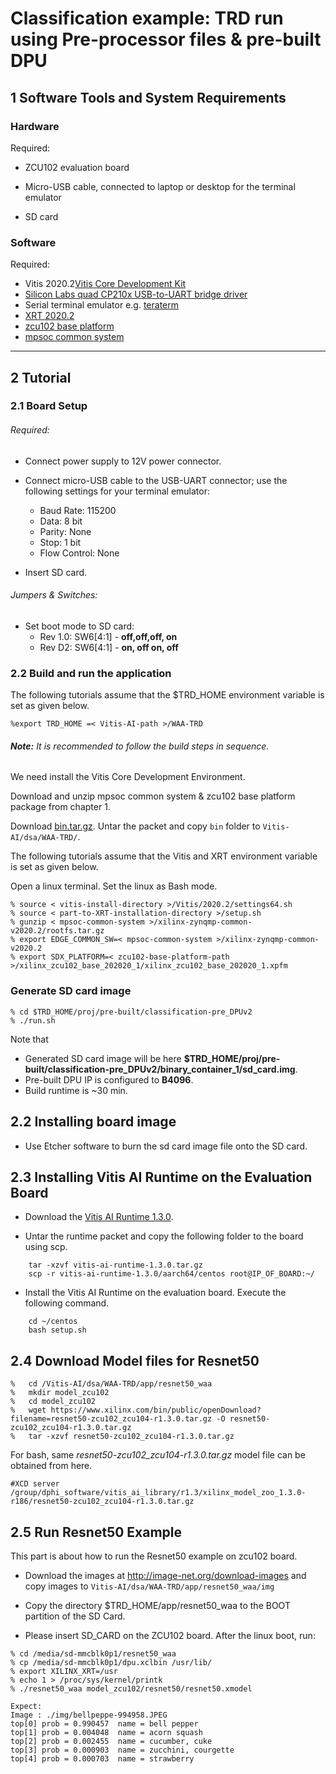 # Classification example: TRD run using Pre-processor files & pre-built DPU

## 1 Software Tools and System Requirements

### Hardware

Required:

- ZCU102 evaluation board

- Micro-USB cable, connected to laptop or desktop for the terminal emulator

- SD card

### Software

  Required:
  - Vitis 2020.2[Vitis Core Development Kit](https://www.xilinx.com/support/download/index.html/content/xilinx/en/downloadNav/vitis/2020-2.html) 
  - [Silicon Labs quad CP210x USB-to-UART bridge driver](http://www.silabs.com/products/mcu/Pages/USBtoUARTBridgeVCPDrivers.aspx)
  - Serial terminal emulator e.g. [teraterm](http://logmett.com/tera-term-the-latest-version)
  - [XRT 2020.2](https://github.com/Xilinx/XRT/tree/2020.2)
  - [zcu102 base platform](https://www.xilinx.com/member/forms/download/design-license-zcu102-base.html?filename=xilinx_zcu102_base_202020_1.zip)
  - [mpsoc common system](https://www.xilinx.com/member/forms/download/xef.html?filename=xilinx-zynqmp-common-v2020.2.tar.gz)

------


## 2 Tutorial

### 2.1 Board Setup

###### Required:

- Connect power supply to 12V power connector.

- Connect micro-USB cable to the USB-UART connector; use the following settings for your terminal emulator:

  - Baud Rate: 115200
  - Data: 8 bit
  - Parity: None
  - Stop: 1 bit
  - Flow Control: None

- Insert SD card.

###### Jumpers & Switches:

  - Set boot mode to SD card:
    - Rev 1.0: SW6[4:1] - **off,off,off, on**
    - Rev D2: SW6[4:1] - **on, off on, off**


### 2.2 Build and run the application

The following tutorials assume that the $TRD_HOME environment variable is set as given below.

```
%export TRD_HOME =< Vitis-AI-path >/WAA-TRD
```

###### **Note:** It is recommended to follow the build steps in sequence.

We need install the Vitis Core Development Environment.

Download and unzip mpsoc common system & zcu102 base platform package from chapter 1.

Download [bin.tar.gz](https://www.xilinx.com/bin/public/openDownload?filename=bin.tar.gz). Untar the packet and copy `bin` folder to `Vitis-AI/dsa/WAA-TRD/`. 

The following tutorials assume that the Vitis and XRT environment variable is set as given below.

Open a linux terminal. Set the linux as Bash mode.

```
% source < vitis-install-directory >/Vitis/2020.2/settings64.sh
% source < part-to-XRT-installation-directory >/setup.sh
% gunzip < mpsoc-common-system >/xilinx-zynqmp-common-v2020.2/rootfs.tar.gz
% export EDGE_COMMON_SW=< mpsoc-common-system >/xilinx-zynqmp-common-v2020.2 
% export SDX_PLATFORM=< zcu102-base-platform-path >/xilinx_zcu102_base_202020_1/xilinx_zcu102_base_202020_1.xpfm

```

### Generate SD card image

```
% cd $TRD_HOME/proj/pre-built/classification-pre_DPUv2
% ./run.sh
```
Note that 
- Generated SD card image will be here **$TRD_HOME/proj/pre-built/classification-pre_DPUv2/binary_container_1/sd_card.img**.
- Pre-built DPU IP is configured to **B4096**.
- Build runtime is ~30 min.

## 2.2 Installing board image
- Use Etcher software to burn the sd card image file onto the SD card.


## 2.3 Installing Vitis AI Runtime on the Evaluation Board

- Download the  [Vitis AI Runtime 1.3.0](https://www.xilinx.com/bin/public/openDownload?filename=vitis-ai-runtime-1.3.0.tar.gz). 
	
- Untar the runtime packet and copy the following folder to the board using scp.
```
	tar -xzvf vitis-ai-runtime-1.3.0.tar.gz
	scp -r vitis-ai-runtime-1.3.0/aarch64/centos root@IP_OF_BOARD:~/
```
- Install the Vitis AI Runtime on the evaluation board. Execute the following command.
```
	cd ~/centos
	bash setup.sh
```

## 2.4 Download Model files for Resnet50

```
%	cd /Vitis-AI/dsa/WAA-TRD/app/resnet50_waa
%	mkdir model_zcu102
%	cd model_zcu102
%	wget https://www.xilinx.com/bin/public/openDownload?filename=resnet50-zcu102_zcu104-r1.3.0.tar.gz -O resnet50-zcu102_zcu104-r1.3.0.tar.gz
%	tar -xzvf resnet50-zcu102_zcu104-r1.3.0.tar.gz
```
For bash, same *resnet50-zcu102_zcu104-r1.3.0.tar.gz* model file can be obtained from here.
```
#XCD server
/group/dphi_software/vitis_ai_library/r1.3/xilinx_model_zoo_1.3.0-r186/resnet50-zcu102_zcu104-r1.3.0.tar.gz
```
## 2.5 Run Resnet50 Example
This part is about how to run the Resnet50 example on zcu102 board.

* Download the images at http://image-net.org/download-images and copy images to `Vitis-AI/dsa/WAA-TRD/app/resnet50_waa/img` 

* Copy the directory $TRD_HOME/app/resnet50_waa to the BOOT partition of the SD Card.

* Please insert SD_CARD on the ZCU102 board. After the linux boot, run:

```
% cd /media/sd-mmcblk0p1/resnet50_waa
% cp /media/sd-mmcblk0p1/dpu.xclbin /usr/lib/
% export XILINX_XRT=/usr
% echo 1 > /proc/sys/kernel/printk
% ./resnet50_waa model_zcu102/resnet50/resnet50.xmodel

Expect: 
Image : ./img/bellpeppe-994958.JPEG
top[0] prob = 0.990457  name = bell pepper
top[1] prob = 0.004048  name = acorn squash
top[2] prob = 0.002455  name = cucumber, cuke
top[3] prob = 0.000903  name = zucchini, courgette
top[4] prob = 0.000703  name = strawberry

```
